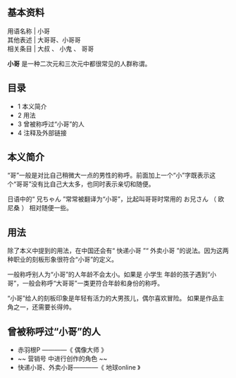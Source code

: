 **基本资料**  
---  
用语名称  |  小哥   
其他表述  |  大哥哥、小哥哥   
相关条目  |  大叔  、  小鬼  、  哥哥   
  
**小哥** 是一种二次元和三次元中都很常见的人群称谓。

##  目录

  * 1  本义简介 
  * 2  用法 
  * 3  曾被称呼过“小哥”的人 
  * 4  注释及外部链接 

##  本义简介

“哥”一般是对比自己稍微大一点的男性的称呼。前面加上一个“小”字既表示这个“哥哥”没有比自己大太多，也同时表示亲切和随便。

日语中的“  兄ちゃん  ”常常被翻译为“小哥”，比起叫哥哥时常用的  お兄さん  （  欧尼桑  ）  相对随便一些。

##  用法

除了本义中提到的用法，在中国还会有“  快递小哥  ”“  外卖小哥  ”的说法。因为这两种职业的刻板形象很符合“小哥”的定义。

一般称呼别人为“小哥”的人年龄不会太小。如果是  小学生  年龄的孩子遇到“小哥”，一般会称呼“大哥哥”一类更符合年龄和身份的称呼。

“小哥”给人的刻板印象是年轻有活力的大男孩儿，偶尔喜欢冒险。  如果是作品主角之一，还需要长得帅。

##  曾被称呼过“小哥”的人

  * 赤羽根P  ————《  偶像大师  》 
  * ~~ 营销号  中进行创作的角色 ~~
  * 快递小哥、外卖小哥————《  地球online  》 